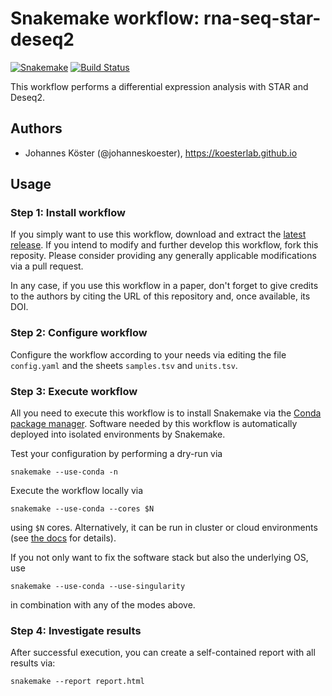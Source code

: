 # Snakemake workflow: rna-seq-star-deseq2

[![Snakemake](https://img.shields.io/badge/snakemake-≥5.2.1-brightgreen.svg)](https://snakemake.bitbucket.io)
[![Build Status](https://travis-ci.org/snakemake-workflows/rna-seq-star-deseq2.svg?branch=master)](https://travis-ci.org/snakemake-workflows/rna-seq-star-deseq2)

This workflow performs a differential expression analysis with STAR and Deseq2.

## Authors

* Johannes Köster (@johanneskoester), https://koesterlab.github.io

## Usage

### Step 1: Install workflow

If you simply want to use this workflow, download and extract the [latest release](https://github.com/snakemake-workflows/rna-seq-spew/releases).
If you intend to modify and further develop this workflow, fork this reposity. Please consider providing any generally applicable modifications via a pull request.

In any case, if you use this workflow in a paper, don't forget to give credits to the authors by citing the URL of this repository and, once available, its DOI.

### Step 2: Configure workflow

Configure the workflow according to your needs via editing the file `config.yaml` and the sheets `samples.tsv` and `units.tsv`.

### Step 3: Execute workflow

All you need to execute this workflow is to install Snakemake via the [Conda package manager](http://snakemake.readthedocs.io/en/stable/getting_started/installation.html#installation-via-conda). Software needed by this workflow is automatically deployed into isolated environments by Snakemake.

Test your configuration by performing a dry-run via

    snakemake --use-conda -n

Execute the workflow locally via

    snakemake --use-conda --cores $N

using `$N` cores. Alternatively, it can be run in cluster or cloud environments (see [the docs](http://snakemake.readthedocs.io/en/stable/executable.html) for details).

If you not only want to fix the software stack but also the underlying OS, use

    snakemake --use-conda --use-singularity

in combination with any of the modes above.

### Step 4: Investigate results

After successful execution, you can create a self-contained report with all results via:

    snakemake --report report.html
